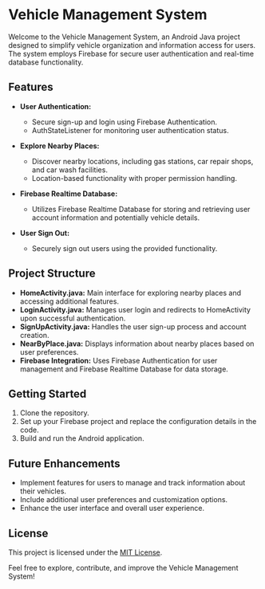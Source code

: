 # Vehicle Management System

Welcome to the Vehicle Management System, an Android Java project designed to simplify vehicle organization and information access for users. The system employs Firebase for secure user authentication and real-time database functionality.

## Features

- **User Authentication:**
  - Secure sign-up and login using Firebase Authentication.
  - AuthStateListener for monitoring user authentication status.

- **Explore Nearby Places:**
  - Discover nearby locations, including gas stations, car repair shops, and car wash facilities.
  - Location-based functionality with proper permission handling.

- **Firebase Realtime Database:**
  - Utilizes Firebase Realtime Database for storing and retrieving user account information and potentially vehicle details.
  
- **User Sign Out:**
  - Securely sign out users using the provided functionality.

## Project Structure

- **HomeActivity.java:** Main interface for exploring nearby places and accessing additional features.
- **LoginActivity.java:** Manages user login and redirects to HomeActivity upon successful authentication.
- **SignUpActivity.java:** Handles the user sign-up process and account creation.
- **NearByPlace.java:** Displays information about nearby places based on user preferences.
- **Firebase Integration:** Uses Firebase Authentication for user management and Firebase Realtime Database for data storage.

## Getting Started

1. Clone the repository.
2. Set up your Firebase project and replace the configuration details in the code.
3. Build and run the Android application.

## Future Enhancements

- Implement features for users to manage and track information about their vehicles.
- Include additional user preferences and customization options.
- Enhance the user interface and overall user experience.

## License

This project is licensed under the [MIT License](LICENSE).

Feel free to explore, contribute, and improve the Vehicle Management System!
